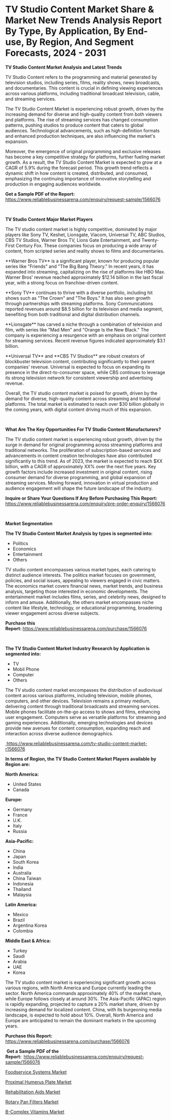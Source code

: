 <p><h1>TV Studio Content Market Share & Market New Trends Analysis Report By Type, By Application, By End-use, By Region, And Segment Forecasts, 2024 - 2031</h1></p><p><strong>TV Studio Content Market Analysis and Latest Trends</strong></p>
<p><p>TV Studio Content refers to the programming and material generated by television studios, including series, films, reality shows, news broadcasts, and documentaries. This content is crucial in defining viewing experiences across various platforms, including traditional broadcast television, cable, and streaming services.</p><p>The TV Studio Content Market is experiencing robust growth, driven by the increasing demand for diverse and high-quality content from both viewers and platforms. The rise of streaming services has changed consumption patterns, pushing studios to produce content that caters to global audiences. Technological advancements, such as high-definition formats and enhanced production techniques, are also influencing the market's expansion.</p><p>Moreover, the emergence of original programming and exclusive releases has become a key competitive strategy for platforms, further fueling market growth. As a result, the TV Studio Content Market is expected to grow at a CAGR of 5.9% during the forecast period. This growth trend reflects a dynamic shift in how content is created, distributed, and consumed, emphasizing the continuing importance of innovative storytelling and production in engaging audiences worldwide.</p></p>
<p><strong>Get a Sample PDF of the Report:&nbsp;</strong> <a href="https://www.reliablebusinessarena.com/enquiry/request-sample/1566076?utm_campaign=1841&utm_medium=2&utm_source=Github&utm_content=ia&utm_term=07122024&utm_id=tv-studio-content">https://www.reliablebusinessarena.com/enquiry/request-sample/1566076</a></p>
<p>&nbsp;</p>
<p><strong>TV Studio Content Major Market Players</strong></p>
<p><p>The TV studio content market is highly competitive, dominated by major players like Sony TV, Keshet, Lionsgate, Viacom, Universal TV, ABC Studios, CBS TV Studios, Warner Bros TV, Lions Gate Entertainment, and Twenty-First Century Fox. These companies focus on producing a wide array of content, from scripted series and reality shows to films and documentaries.</p><p>**Warner Bros TV** is a significant player, known for producing popular series like "Friends" and "The Big Bang Theory." In recent years, it has expanded into streaming, capitalizing on the rise of platforms like HBO Max. Warner Bros' revenue reached approximately $12.14 billion in the last fiscal year, with a strong focus on franchise-driven content.</p><p>**Sony TV** continues to thrive with a diverse portfolio, including hit shows such as "The Crown" and "The Boys." It has also seen growth through partnerships with streaming platforms. Sony Communications reported revenues around $8.5 billion for its television and media segment, benefiting from both traditional and digital distribution channels.</p><p>**Lionsgate** has carved a niche through a combination of television and film, with series like "Mad Men" and "Orange Is the New Black." The company is experiencing a resurgence with an emphasis on original content for streaming services. Recent revenue figures indicated approximately $3.1 billion.</p><p>**Universal TV** and **CBS TV Studios** are robust creators of blockbuster television content, contributing significantly to their parent companies’ revenue. Universal is expected to focus on expanding its presence in the direct-to-consumer space, while CBS continues to leverage its strong television network for consistent viewership and advertising revenue.</p><p>Overall, the TV studio content market is poised for growth, driven by the demand for diverse, high-quality content across streaming and traditional platforms. The total market is estimated to reach over $30 billion globally in the coming years, with digital content driving much of this expansion.</p></p>
<p>&nbsp;</p>
<p><strong>What Are The Key Opportunities For TV Studio Content Manufacturers?</strong></p>
<p><p>The TV studio content market is experiencing robust growth, driven by the surge in demand for original programming across streaming platforms and traditional networks. The proliferation of subscription-based services and advancements in content creation technologies have also contributed significantly to this trend. As of 2023, the market is expected to reach $XX billion, with a CAGR of approximately XX% over the next five years. Key growth factors include increased investment in original content, rising consumer demand for diverse programming, and global expansion of streaming services. Moving forward, innovation in virtual production and audience engagement will shape the future landscape of the industry.</p></p>
<p><strong>Inquire or Share Your Questions If Any Before Purchasing This Report:</strong> <a href="https://www.reliablebusinessarena.com/enquiry/pre-order-enquiry/1566076?utm_campaign=1841&utm_medium=2&utm_source=Github&utm_content=ia&utm_term=07122024&utm_id=tv-studio-content">https://www.reliablebusinessarena.com/enquiry/pre-order-enquiry/1566076</a></p>
<p>&nbsp;</p>
<p><strong>Market Segmentation</strong></p>
<p><strong>The TV Studio Content Market Analysis by types is segmented into:</strong></p>
<p><ul><li>Politics</li><li>Economics</li><li>Entertainment</li><li>Others</li></ul></p>
<p><p>TV studio content encompasses various market types, each catering to distinct audience interests. The politics market focuses on government, policies, and social issues, appealing to viewers engaged in civic matters. The economics market covers financial news, market trends, and business analysis, targeting those interested in economic developments. The entertainment market includes films, series, and celebrity news, designed to inform and amuse. Additionally, the others market encompasses niche content like lifestyle, technology, or educational programming, broadening viewer engagement across diverse subjects.</p></p>
<p><strong>Purchase this Report:&nbsp;</strong><a href="https://www.reliablebusinessarena.com/purchase/1566076?utm_campaign=1841&utm_medium=2&utm_source=Github&utm_content=ia&utm_term=07122024&utm_id=tv-studio-content">https://www.reliablebusinessarena.com/purchase/1566076</a></p>
<p>&nbsp;</p>
<p><strong>The TV Studio Content Market Industry Research by Application is segmented into:</strong></p>
<p><ul><li>TV</li><li>Mobil Phone</li><li>Computer</li><li>Others</li></ul></p>
<p><p>The TV studio content market encompasses the distribution of audiovisual content across various platforms, including television, mobile phones, computers, and other devices. Television remains a primary medium, delivering content through traditional broadcasts and streaming services. Mobile phones facilitate on-the-go access to shows and films, enhancing user engagement. Computers serve as versatile platforms for streaming and gaming experiences. Additionally, emerging technologies and devices provide new avenues for content consumption, expanding reach and interaction across diverse audience demographics.</p></p>
<p><a href="https://www.reliablebusinessarena.com/tv-studio-content-market-r1566076?utm_campaign=1841&utm_medium=2&utm_source=Github&utm_content=ia&utm_term=07122024&utm_id=tv-studio-content">&nbsp;https://www.reliablebusinessarena.com/tv-studio-content-market-r1566076</a></p>
<p><strong>In terms of Region, the TV Studio Content Market Players available by Region are:</strong></p>
<p>
    <p> <strong> North America: </strong>
        <ul>
            <li>United States</li>
            <li>Canada</li>
        </ul>
        </p> 
    <p> <strong> Europe: </strong>
        <ul>
            <li>Germany</li>
            <li>France</li>
            <li>U.K.</li>
            <li>Italy</li>
            <li>Russia</li>
        </ul>
        </p> 
    <p> <strong> Asia-Pacific: </strong>
        <ul>
            <li>China</li>
            <li>Japan</li>
            <li>South Korea</li>
            <li>India</li>
            <li>Australia</li>
            <li>China Taiwan</li>
            <li>Indonesia</li>
            <li>Thailand</li>
            <li>Malaysia</li>
        </ul>
        </p> 
    <p> <strong> Latin America: </strong>
        <ul>
            <li>Mexico</li>
            <li>Brazil</li>
            <li>Argentina Korea</li>
            <li>Colombia</li>
        </ul>
        </p> 
    <p> <strong> Middle East & Africa: </strong>
        <ul>
            <li>Turkey</li>
            <li>Saudi</li>
            <li>Arabia</li>
            <li>UAE</li>
            <li>Korea</li>
        </ul>
    </p>
    </p>
<p><p>The TV studio content market is experiencing significant growth across various regions, with North America and Europe currently leading the sector. North America commands approximately 40% of the market share, while Europe follows closely at around 30%. The Asia-Pacific (APAC) region is rapidly expanding, projected to capture a 20% market share, driven by increasing demand for localized content. China, with its burgeoning media landscape, is expected to hold about 10%. Overall, North America and Europe are anticipated to remain the dominant markets in the upcoming years.</p></p>
<p><strong>Purchase this Report: </strong><a href="https://www.reliablebusinessarena.com/purchase/1566076?utm_campaign=1841&utm_medium=2&utm_source=Github&utm_content=ia&utm_term=07122024&utm_id=tv-studio-content">https://www.reliablebusinessarena.com/purchase/1566076</a></p>
<p>&nbsp;<strong>Get a Sample PDF of the Report:&nbsp;&nbsp;</strong><a href="https://www.reliablebusinessarena.com/enquiry/request-sample/1566076?utm_campaign=1841&utm_medium=2&utm_source=Github&utm_content=ia&utm_term=07122024&utm_id=tv-studio-content">https://www.reliablebusinessarena.com/enquiry/request-sample/1566076</a></p>
<p><strong></strong></p>
<p><p><a href="https://www.linkedin.com/pulse/synopsis-global-foodservice-systems-market-trend-its-rapid-weixf?utm_campaign=1841&utm_medium=2&utm_source=Github&utm_content=ia&utm_term=07122024&utm_id=tv-studio-content">Foodservice Systems Market</a></p><p><a href="https://www.linkedin.com/pulse/the-sympatico-insight-9odme?utm_campaign=1841&utm_medium=2&utm_source=Github&utm_content=ia&utm_term=07122024&utm_id=tv-studio-content">Proximal Humerus Plate Market</a></p><p><a href="https://github.com/julyju69/Market-Research-Report-List-5/blob/main/rehabilitation-aids-market.md?utm_campaign=1841&utm_medium=2&utm_source=Github&utm_content=ia&utm_term=07122024&utm_id=tv-studio-content">Rehabilitation Aids Market</a></p><p><a href="https://issuu.com/reportprime-2/docs/rotary-pan-filters-market-size-2030.pptx?utm_campaign=1841&utm_medium=2&utm_source=Github&utm_content=ia&utm_term=07122024&utm_id=tv-studio-content">Rotary Pan Filters Market</a></p><p><a href="https://issuu.com/reportprime-2/docs/b-complex-vitamins-market-size-2030.pptx?utm_campaign=1841&utm_medium=2&utm_source=Github&utm_content=ia&utm_term=07122024&utm_id=tv-studio-content">B-Complex Vitamins Market</a></p></p>